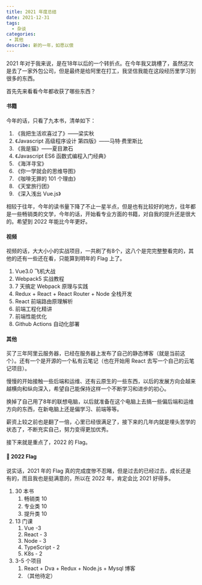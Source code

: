 ```yaml
---
title: 2021 年度总结
date: 2021-12-31
tags:
  - 杂谈
categories:
 - 其他
describe: 新的一年，如愿以偿
---
```


2021 年对于我来说，是在18年以后的一个转折点。在今年我又跳槽了，虽然这次是去了一家外包公司，但是最终是给阿里在打工，我坚信我能在这段经历里学习到很多的东西。

首先先来看看今年都收获了哪些东西？

#### 书籍

今年的话，只看了九本书，清单如下：

1. 《我把生活欢喜过了》——梁实秋
2. 《Javascript 高级程序设计 第四版》——马特·费里斯比
3. 《我是猫》——夏目漱石
4. 《Javascript ES6 函数式编程入门经典》
5. 《海洋寻宝》
6. 《你一学就会的思维导图》
7. 《咖啡无罪的 101 个理由》
8. 《天堂旅行团》
9. 《深入浅出 Vue.js》

相较于往年，今年的读书量下降了不止一星半点，但是也有比较好的地方，往年都是一些畅销类的文学，今年的话，开始看专业方面的书籍，对自我的提升还是很大的。希望到 2022 年能比今年更好。

#### 视频

视频的话，大大小小的实战项目，一共刷了有8个，这八个是完完整整看完的，其他的还有一些还在看，只能算到明年的 Flag 上了。

1. Vue3.0 飞机大战
2. Webpack5 实战教程
3. 7 天搞定 Webpack 原理与实践
4. Redux + React + React Router + Node 全栈开发
5. React 前端路由原理解析
6. 前端工程化精讲
7. 前端性能优化
8. Github Actions 自动化部署

#### 其他

买了三年阿里云服务器，已经在服务器上发布了自己的静态博客（就是当前这个）。还有一个是开源的一个私有云笔记（也在开始用 React 去写一个自己的云笔记项目）。

慢慢的开始接触一些后端和运维、还有云原生的一些东西，以后的发展方向会越来越横向和纵向深入，希望自己能保持这样一个不断学习和进步的初心。

换掉了自己用了8年的联想电脑，以后就准备在这个电脑上去搞一些偏后端和运维方向的东西，在新电脑上还是偏学习、前端等等。

薪资上较之前也是翻了一倍，心里已经很满足了，接下来的几年内就是埋头苦学的状态了，不断充实自己，努力变得更加优秀。

接下来就是重点了，2022 的 Flag。

#### 🏁 2022 Flag

说实话，2021 年的 Flag 真的完成度惨不忍睹，但是过去的已经过去，成长还是有的，而且我也是挺满意的，所以在 2022 年，肯定会比 2021 好得多。

1. 30 本书
   1. 畅销类 10
   2. 专业类 10
   3. 提升类 10
2. 13 门课
   1. Vue -3
   2. React - 3
   3. Node - 3
   4. TypeScript - 2
   5. K8s - 2
3. 3-5 个项目
   1. React + Dva + Redux + Node.js + Mysql 博客
   2. （其他待定）